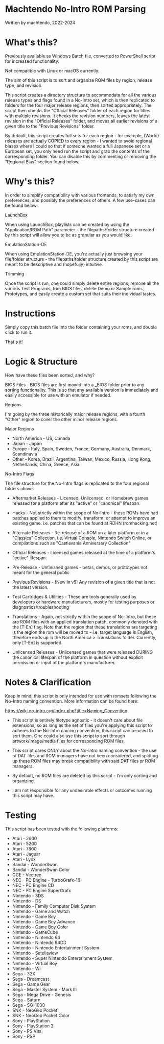 # Machtendo No-Intro ROM Parsing
Written by machtendo, 2022-2024

# What's this?

Previously available as Windows Batch file, converted to PowerShell script for increased functionality.

Not compatible with Linux or macOS currently.

The aim of this script is to sort and organize ROM files by region, release type, and revision.

This script creates a directory structure to accommodate for all the various release types and flags found in a No-Intro set, which is then replicated to folders for the four major release regions, then sorted appropriately. The script then checks the "Official Releases" folder of each region for titles with multiple revisions. It checks the revision numbers, leaves the latest revision in the "Official Releases" folder, and moves all earlier revisions of a given title to the "Previous Revisions" folder.

By default, this script creates full sets for each region - for example, (World) releases are actually COPIED to every region - I wanted to avoid regional biases where I could so that if someone wanted a full Japanese set or a European set, you only need run the script and grab the contents of the corresponding folder. You can disable this by commenting or removing the "Regional Bias" section found below.

# Why's this?

In order to simplify compatibility with various frontends, to satisfy my own preferences, and possibly the preferences of others. A few use-cases can be found below:

LaunchBox

When using LaunchBox, playlists can be created by using the "Application/ROM Path" parameter - the filepaths/folder structure created by this script will allow you to be as granular as you would like.

EmulationStation-DE

When using EmulationStation-DE, you're actually just browsing your file/folder structure - the filepaths/folder structure created by this script are meant to be descriptive and (hopefully) 
intuitive.

Trimming

Once the script is run, one could simply delete entire regions, remove all the various Test Programs, trim BIOS files, delete Demo or Sample roms, Prototypes, and easily create a custom set that suits their individual tastes.

# Instructions

Simply copy this batch file into the folder containing your roms, and double click to run it. 

That's it!


# Logic & Structure

How have these files been sorted, and why?

BIOS Files - BIOS files are first moved into a _BIOS folder prior to any sorting functionality. This is so that any available version is immediately and easily accessible for use with an emulator if needed.

Regions

I'm going by the three historically major release regions, with a fourth "Other" region to cover the other minor release regions.

Major Regions
- North America - US, Canada
- Japan - Japan
- Europe - Italy, Spain, Sweden, France, Germany, Australia, Denmark, Scandinavia
- Other - Korea, Brazil, Argentina, Taiwan, Mexico, Russia, Hong Kong, Netherlands, China, Greece, Asia

No-Intro Flags

The file structure for the No-Intro flags is replicated to the four regional folders above.

- Aftermarket Releases - Licensed, Unlicensed, or Homebrew games released for a platform after its "active" or "canonical" lifespan.

- Hacks - Not strictly within the scope of No-Intro - these ROMs have had patches applied to them to modify, transform, or attempt to improve an existing game. i.e. patches that can be found at RDHN (romhacking.net)

- Alternate Releases - Re-release of a ROM on a later platform or in a "Classics" Collection, i.e. Virtual Console, Nintendo Switch Online, or compilations such as "Castlevania Anniversary Collection"

- Official Releases - Licensed games released at the time of a platform's "active" lifespan.

- Pre-Release - Unfinished games - betas, demos, or prototypes not meant for the general public

- Previous Revisions - (New in v5) Any revision of a given title that is not the latest version.

- Test Cartridges & Utilities - These are tools generally used by developers or hardware manufacturers, mostly for testing purposes or diagnostics/troubleshooting

- Translations - Again, not strictly within the scope of No-Intro, but these are ROM files with an applied translation patch, commonly denoted with the [T-En] flag. Note that the region that these translations are targeting is the region the rom will be moved to - i.e. target language is English, therefore ends up in the North America > Translations folder. Currently, only [T-En] is supported.

- Unlicensed Releases - Unlicensed games that were released DURING the canonical lifespan of the platform in question without explicit permission or input of the platform's manufacturer.

# Notes & Clarification

Keep in mind, this script is only intended for use with romsets following the No-Intro naming convention. More information can be found here: 

https://wiki.no-intro.org/index.php?title=Naming_Convention

- This script is entirely filetype agnostic - it doesn't care about file extensions, so as long as the set of files you're applying this script to adheres to the No-Intro naming convention, this script can be used to sort them. One could also use this script to sort through artwork/image/media files for corresponding ROM files.

- This script cares ONLY about the No-Intro naming convention - the use of DAT files and ROM managers have not been considered, and splitting up these ROM files may break compatibility with said DAT files or ROM managers.

- By default, no ROM files are deleted by this script - I'm only sorting and organizing.

- I am not responsible for any undesirable effects or outcomes running this script may have.

# Testing

This script has been tested with the following platforms:

- Atari - 2600
- Atari - 5200
- Atari - 7800
- Atari - Jaguar
- Atari - Lynx
- Bandai - WonderSwan
- Bandai - WonderSwan Color
- GCE - Vectrex
- NEC - PC Engine - TurboGrafx-16
- NEC - PC Engine CD
- NEC - PC Engine SuperGrafx
- Nintendo - 3DS
- Nintendo - DS
- Nintendo - Family Computer Disk System
- Nintendo - Game and Watch
- Nintendo - Game Boy
- Nintendo - Game Boy Advance
- Nintendo - Game Boy Color
- Nintendo - GameCube
- Nintendo - Nintendo 64
- Nintendo - Nintendo 64DD
- Nintendo - Nintendo Entertainment System
- Nintendo - Satellaview
- Nintendo - Super Nintendo Entertainment System
- Nintendo - Virtual Boy
- Nintendo - Wii
- Sega - 32X
- Sega - Dreamcast
- Sega - Game Gear
- Sega - Master System - Mark III
- Sega - Mega Drive - Genesis
- Sega - Saturn
- Sega - SG-1000
- SNK - NeoGeo Pocket
- SNK - NeoGeo Pocket Color
- Sony - PlayStation
- Sony - PlayStation 2
- Sony - PS Vita
- Sony - PSP
